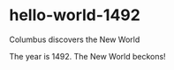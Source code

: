 hello-world-1492
================

Columbus discovers the New World

The year is 1492. The New World beckons!
